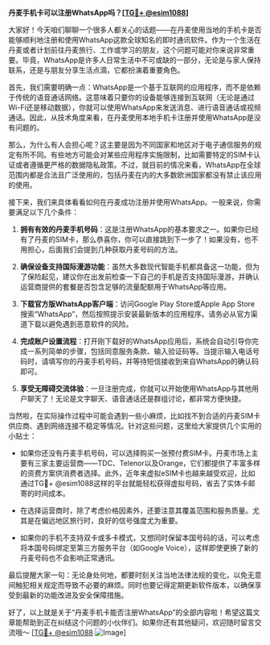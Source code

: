 **丹麦手机卡可以注册WhatsApp吗？[[TG💪+ @esim1088](https://t.me/s/esim1088)]**

大家好！今天咱们聊聊一个很多人都关心的话题——在丹麦使用当地的手机卡是否能够顺利地注册和使用WhatsApp这款全球知名的即时通讯软件。作为一个生活在丹麦或者计划前往丹麦旅行、工作或学习的朋友，这个问题可能对你来说非常重要。毕竟，WhatsApp是许多人日常生活中不可或缺的一部分，无论是与家人保持联系，还是与朋友分享生活点滴，它都扮演着重要角色。

首先，我们需要明确一点：WhatsApp是一个基于互联网的应用程序，而不是依赖于传统的语音通话网络。这意味着只要你的设备能够连接到互联网（无论是通过Wi-Fi还是移动数据），你就可以使用WhatsApp来发送消息、进行语音通话或视频通话。因此，从技术角度来看，在丹麦使用本地手机卡注册并使用WhatsApp是没有问题的。

那么，为什么有人会担心呢？这主要是因为不同国家和地区对于电子通信服务的规定有所不同。有些地方可能会对某些应用程序实施限制，比如需要特定的SIM卡认证或者遵循更严格的数据隐私政策。不过，就目前的情况来看，WhatsApp在全球范围内都是合法且广泛使用的，包括丹麦在内的大多数欧洲国家都没有禁止该应用的使用。

接下来，我们来具体看看如何在丹麦成功注册并使用WhatsApp。一般来说，你需要满足以下几个条件：

1. **拥有有效的丹麦手机号码**：这是注册WhatsApp的基本要求之一。如果你已经有了丹麦的SIM卡，那么恭喜你，你可以直接跳到下一步了！如果没有，也不用担心，后面我们会提到几种获取丹麦号码的方法。
   
2. **确保设备支持国际漫游功能**：虽然大多数现代智能手机都具备这一功能，但为了保险起见，建议你在出发前检查一下自己的手机是否支持国际漫游，并确认运营商提供的套餐是否包含足够的流量配额用于WhatsApp等应用。

3. **下载官方版WhatsApp客户端**：访问Google Play Store或Apple App Store搜索“WhatsApp”，然后按照提示安装最新版本的应用程序。请务必从官方渠道下载以避免遇到恶意软件的风险。

4. **完成账户设置流程**：打开刚下载好的WhatsApp应用后，系统会自动引导你完成一系列简单的步骤，包括同意服务条款、输入验证码等。当提示输入电话号码时，请填写你的丹麦手机号码，并等待短信接收到来自WhatsApp的确认码即可。

5. **享受无障碍交流体验**：一旦注册完成，你就可以开始使用WhatsApp与其他用户聊天了！无论是文字聊天、语音通话还是群组讨论，都非常方便快捷。

当然啦，在实际操作过程中可能会遇到一些小麻烦，比如找不到合适的丹麦SIM卡供应商、遇到网络连接不稳定等情况。针对这些问题，这里给大家提供几个实用的小贴士：

- 如果你还没有丹麦手机号码，可以选择购买一张预付费SIM卡。丹麦市场上主要有三家主要运营商——TDC、Telenor以及Orange，它们都提供了丰富多样的资费方案供消费者选择。此外，近年来虚拟eSIM卡也越来越受欢迎，比如通过TG💪+ @esim1088这样的平台就能轻松获得虚拟号码，省去了实体卡邮寄的时间成本。
  
- 在选择运营商时，除了考虑价格因素外，还要注意其覆盖范围和服务质量。尤其是在偏远地区旅行时，良好的信号强度尤为重要。

- 如果你的手机不支持双卡或多卡模式，又想同时保留本国号码的话，可以考虑将本国号码绑定至第三方服务平台（如Google Voice），这样即使更换了新的丹麦号码也不会影响正常通讯。

最后提醒大家一句：无论身处何地，都要时刻关注当地法律法规的变化，以免无意间触犯相关规定而导致不必要的麻烦。同时也要记得定期更新软件版本，以确保享受到最新的功能改进及安全保障措施。

好了，以上就是关于“丹麦手机卡能否注册WhatsApp”的全部内容啦！希望这篇文章能帮助到正在纠结这个问题的小伙伴们。如果你还有其他疑问，欢迎随时留言交流哦～ [[TG💪+ @esim1088](https://t.me/s/esim1088) ![Image](https://i.postimg.cc/4NQfJmqS/Snipaste-2025-05-13-00-14-12.png)]